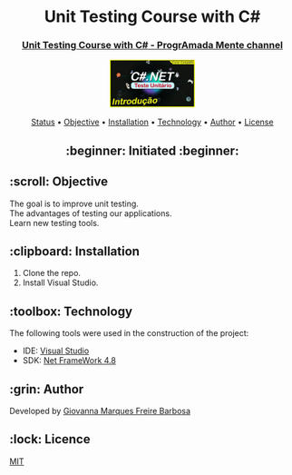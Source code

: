 <h1 align="center">Unit Testing Course with C#</h1>
<h3 align="center">
<a href="https://www.youtube.com/playlist?list=PLWNaqtzH6CWRUd0iIEJotRrpwtXXnFROE" target="_blank">Unit Testing Course with C# - ProgrAmada Mente channel</a>
</h3>

<p align="center">
    <img src="csharp.jpg" width="150">
</p>

<p align="center">
 <a href="#status">Status</a> • 
 <a href="#objective">Objective</a> •
 <a href="#installation">Installation</a> • 
 <a href="#technology">Technology</a> • 
 <a href="#author">Author</a> •
 <a href="#licence">License</a>
</p>

<h2 align="center" id=status> 
	:beginner: Initiated :beginner:
</h2>

<h2 id=objective>:scroll: Objective</h2>
The goal is to improve unit testing.<br>
The advantages of testing our applications.<br>
Learn new testing tools.

<h2 id=installation>:clipboard: Installation</h2>

1. Clone the repo.
2. Install Visual Studio.

<h2 id=technology>:toolbox: Technology</h2>

The following tools were used in the construction of the project:

- IDE: <a href="https://visualstudio.microsoft.com/downloads/">Visual Studio</a>
- SDK: <a href="https://go.microsoft.com/fwlink/?linkid=2088631">Net FrameWork 4.8</a>

<h2 id=author>:grin: Author</h2>

Developed by <a href="https://www.linkedin.com/in/danhpaiva/" target="_blank">Giovanna Marques Freire Barbosa</a>

<h2 id=licence>:lock: Licence</h2>
<a href="https://www.linkedin.com/in/giovanna-marques-freire-barbosa-1a2155307/" target="_blank">MIT</a>
